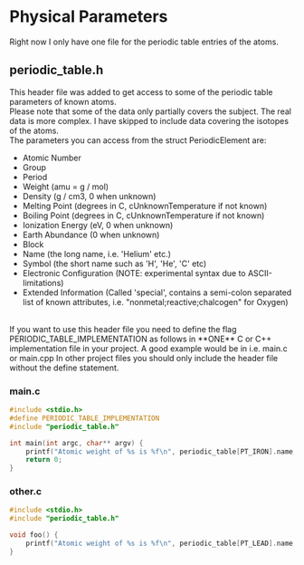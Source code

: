 # Physical Parameters

Right now I only have one file for the periodic table entries of the atoms.

## periodic\_table.h
This header file was added to get access to some of the periodic table parameters of known atoms.
<br />
Please note that some of the data only partially covers the subject. The real data is more complex.
I have skipped to include data covering the isotopes of the atoms.
<br />
The parameters you can access from the struct PeriodicElement are:
* Atomic Number
* Group
* Period
* Weight (amu = g / mol)
* Density (g / cm3, 0 when unknown)
* Melting Point (degrees in C, cUnknownTemperature if not known)
* Boiling Point (degrees in C, cUnknownTemperature if not known)
* Ionization Energy (eV, 0 when unknown)
* Earth Abundance (0 when unknown)
* Block
* Name (the long name, i.e. 'Helium' etc.)
* Symbol (the short name such as 'H', 'He', 'C' etc)
* Electronic Configuration (NOTE: experimental syntax due to ASCII-limitations)
* Extended Information (Called 'special', contains a semi-colon separated list of known attributes, i.e. "nonmetal;reactive;chalcogen" for Oxygen)

<br />
If you want to use this header file you need to define the flag PERIODIC_TABLE_IMPLEMENTATION as follows in **ONE** C or C++ implementation file in your project.
A good example would be in i.e. main.c or main.cpp
In other project files you should only include the header file without the define statement.

### main.c ###
```C
#include <stdio.h>
#define PERIODIC_TABLE_IMPLEMENTATION
#include "periodic_table.h"

int main(int argc, char** argv) {
	printf("Atomic weight of %s is %f\n", periodic_table[PT_IRON].name, periodic_table[PT_IRON].atomic_weight);
	return 0;
}
```

### other.c ###
```C
#include <stdio.h>
#include "periodic_table.h"

void foo() {
	printf("Atomic weight of %s is %f\n", periodic_table[PT_LEAD].name, periodic_table[PT_LEAD].atomic_weight);
}
```

